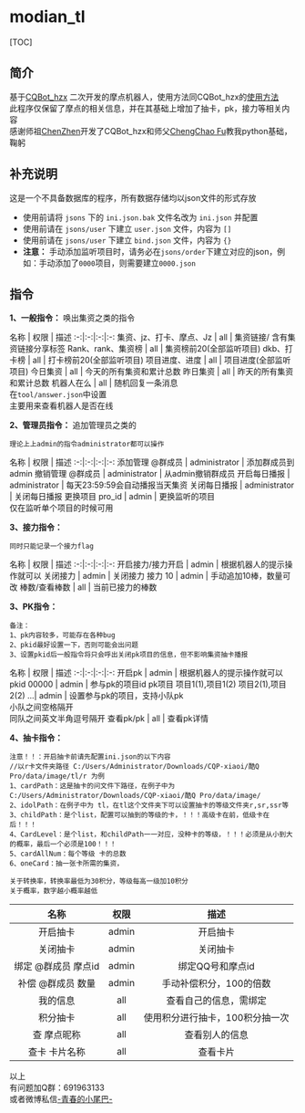 # modian_tl

[TOC]

## 简介

基于[CQBot_hzx](https://github.com/chinshin/CQBot_hzx) 二次开发的摩点机器人，使用方法同CQBot_hzx的[使用方法](https://github.com/chinshin/CQBot_hzx/blob/master/README.md#使用方法)
<br>此程序仅保留了摩点的相关信息，并在其基础上增加了抽卡，pk，接力等相关内容
<br>感谢师祖[ChenZhen](https://github.com/chinshin)开发了CQBot_hzx和师父[ChengChao Fu](https://github.com/ultraxia)教我python基础，鞠躬

## 补充说明
这是一个不具备数据库的程序，所有数据存储均以json文件的形式存放
* 使用前请将 `jsons` 下的 `ini.json.bak` 文件名改为 `ini.json` 并配置
* 使用前请在 `jsons/user` 下建立 `user.json` 文件，内容为 `[]`
* 使用前请在 `jsons/user` 下建立 `bind.json` 文件，内容为 `{}`
* **注意：** 手动添加监听项目时，请务必在`jsons/order`下建立对应的json，例如：手动添加了`0000`项目，则需要建立`0000.json`


## 指令

**1、一般指令：** 唤出集资之类的指令

名称 | 权限 | 描述
:-:|:-:|:-:|:-:
集资、jz、打卡、摩点、Jz | all | 集资链接/ 含有集资链接分享标签
Rank、rank、集资榜 | all | 集资榜前20(全部监听项目)
dkb、打卡榜 | all | 打卡榜前20(全部监听项目)
项目进度、进度 | all | 项目进度(全部监听项目)
今日集资 | all | 今天的所有集资和累计总数
昨日集资 | all | 昨天的所有集资和累计总数
机器人在么 | all | 随机回复一条消息<br>在`tool/answer.json`中设置<br>主要用来查看机器人是否在线

**2、管理员指令：** 追加管理员之类的

` 理论上上admin的指令administrator都可以操作 `

名称 | 权限 | 描述
:-:|:-:|:-:|:-:
添加管理 @群成员 | administrator | 添加群成员到admin
撤销管理 @群成员 | administrator | 从admin撤销群成员
开启每日播报 | administrator | 每天23:59:59会自动播报当天集资
关闭每日播报 | administrator | 关闭每日播报
更换项目 pro_id | admin | 更换监听的项目<br>仅在监听单个项目的时候可用

**3、接力指令：**

` 同时只能记录一个接力flag `

名称 | 权限 | 描述
:-:|:-:|:-:|:-:
开启接力/接力开启 | admin | 根据机器人的提示操作就可以
关闭接力 | admin | 关闭接力
接力 10 | admin | 手动追加10棒，数量可改
棒数/查看棒数 | all | 当前已接力的棒数

**3、PK指令：**

```
备注：
1、pk内容较多，可能存在各种bug
2、pkid最好设置一下，否则可能会出问题
3、设置pkid后一般指令将只会呼出关闭pk项目的信息，但不影响集资抽卡播报
```

名称 | 权限 | 描述
:-:|:-:|:-:|:-:
开启pk | admin | 根据机器人的提示操作就可以
pkid 00000 | admin | 参与pk的项目id
pk项目 项目1(1),项目1(2) 项目2(1),项目2(2) ...| admin | 设置参与pk的项目，支持小队pk<br>小队之间空格隔开<br>同队之间英文半角逗号隔开
查看pk/pk | all | 查看pk详情

**4、抽卡指令：**

```
注意！！：开启抽卡前请先配置ini.json的以下内容
//以r卡文件夹路径 C:/Users/Administrator/Downloads/CQP-xiaoi/酷Q Pro/data/image/tl/r 为例
1、cardPath：这是抽卡的问文件下路径，在例子中为 C:/Users/Administrator/Downloads/CQP-xiaoi/酷Q Pro/data/image/
2、idolPath：在例子中为 tl，在tl这个文件夹下可以设置抽卡的等级文件夹r,sr,ssr等
3、childPath：是个list，配置可以抽到的等级的卡，！！！高级卡在前，低级卡在后！！！
4、CardLevel：是个list，和childPath一一对应，没种卡的等级，！！！必须是从小到大的概率，最后一个必须是100！！！
5、cardAllNum：每个等级 卡的总数
6、oneCard：抽一张卡所需的集资，

关于转换率，转换率最低为30积分，等级每高一级加10积分
关于概率，数字越小概率越低
```

名称 | 权限 | 描述
:-:|:-:|:-:
开启抽卡 | admin | 开启抽卡
关闭抽卡 | admin | 关闭抽卡
绑定 @群成员 摩点id | admin | 绑定QQ号和摩点id
补偿 @群成员 数量 | admin | 手动补偿积分，100的倍数
我的信息 | all | 查看自己的信息，需绑定
积分抽卡 | all | 使用积分进行抽卡，100积分抽一次
查 摩点昵称 | all | 查看别人的信息
查卡 卡片名称 | all | 查看卡片

以上<br>
有问题加Q群：691963133<br>
或者微博私信[-青春的小尾巴-](https://weibo.com/amber0401)